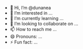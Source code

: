 - 👋 Hi, I’m @dunanea
- 👀 I’m interested in ...
- 🌱 I’m currently learning ...
- 💞️ I’m looking to collaborate on ...
- 📫 How to reach me ...
- 😄 Pronouns: ...
- ⚡ Fun fact: ...

<!---
dunanea/dunanea is a ✨ special ✨ repository because its `README.md` (this file) appears on your GitHub profile.
You can click the Preview link to take a look at your changes.
--->

